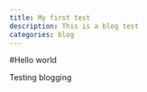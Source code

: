 ```yaml
---
title: My first test
description: This is a blog test
categories: blog
---
```


#Hello world

Testing blogging